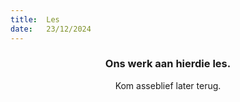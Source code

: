 ```yaml
---
title:  Les
date:   23/12/2024
---
```


### <center>Ons werk aan hierdie les.</center>
<center>Kom asseblief later terug.</center>